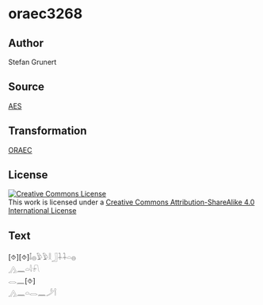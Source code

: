 # oraec3268

## Author

Stefan Grunert

## Source

[AES](https://github.com/simondschweitzer/aes)

## Transformation

[ORAEC](https://oraec.github.io/)

## License

<a rel="license" href="http://creativecommons.org/licenses/by-sa/4.0/"><img alt="Creative Commons License" style="border-width:0" src="https://i.creativecommons.org/l/by-sa/4.0/88x31.png" /></a><br />This work is licensed under a <a rel="license" href="http://creativecommons.org/licenses/by-sa/4.0/">Creative Commons Attribution-ShareAlike 4.0 International License</a>

## Text

[⯑][⯑]𓄤𓐍𓅱𓅱𓎛𓃀𓇑𓇑𓏏𓐍<br>
𓂻𓈖𓏏𓇋𓍯<br>
𓂋𓈖[⯑]<br>
𓂻𓈖𓏏𓂋𓈖𓌳𓌉<br>

